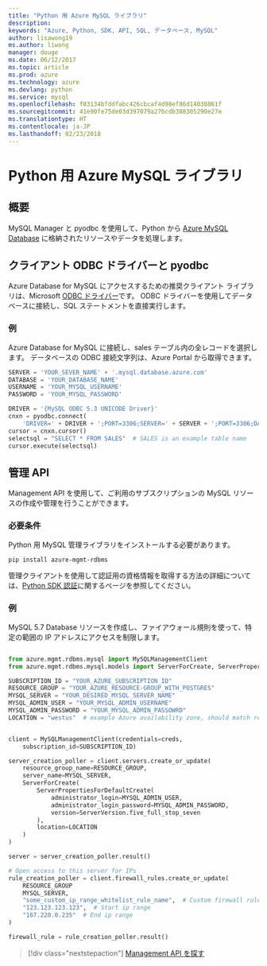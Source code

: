 ```yaml
---
title: "Python 用 Azure MySQL ライブラリ"
description: 
keywords: "Azure, Python, SDK, API, SQL, データベース, MySQL"
author: lisawong19
ms.author: liwong
manager: douge
ms.date: 06/12/2017
ms.topic: article
ms.prod: azure
ms.technology: azure
ms.devlang: python
ms.service: mysql
ms.openlocfilehash: f03134bfddfabc426cbcaf4d98ef86d14038861f
ms.sourcegitcommit: 41e90fe75de03d397079a276cdb388305290e27e
ms.translationtype: HT
ms.contentlocale: ja-JP
ms.lasthandoff: 02/23/2018
---
```

# <a name="azure-mysql-libraries-for-python"></a>Python 用 Azure MySQL ライブラリ 

## <a name="overview"></a>概要

MySQL Manager と pyodbc を使用して、Python から [Azure MySQL Database](/azure/mysql/overview) に格納されたリソースやデータを処理します。

## <a name="client-odbc-driver-and-pyodbc"></a>クライアント ODBC ドライバーと pyodbc

Azure Database for MySQL にアクセスするための推奨クライアント ライブラリは、Microsoft [ODBC ドライバー](/azure/sql-database/sql-database-connect-query-python#install-the-python-and-database-communication-libraries)です。 ODBC ドライバーを使用してデータベースに接続し、SQL ステートメントを直接実行します。

### <a name="example"></a>例

Azure Database for MySQL に接続し、sales テーブル内の全レコードを選択します。 データベースの ODBC 接続文字列は、Azure Portal から取得できます。

```python
SERVER = 'YOUR_SEVER_NAME' + '.mysql.database.azure.com'
DATABASE = 'YOUR_DATABASE_NAME'
USERNAME = 'YOUR_MYSQL_USERNAME'
PASSWORD = 'YOUR_MYSQL_PASSWORD'

DRIVER = '{MySQL ODBC 5.3 UNICODE Driver}'
cnxn = pyodbc.connect(
    'DRIVER=' + DRIVER + ';PORT=3306;SERVER=' + SERVER + ';PORT=3306;DATABASE=' + DATABASE + ';UID=' + USERNAME + ';PWD=' + PASSWORD)
cursor = cnxn.cursor()
selectsql = "SELECT * FROM SALES"  # SALES is an example table name
cursor.execute(selectsql)
```

## <a name="management-api"></a>管理 API

Management API を使用して、ご利用のサブスクリプションの MySQL リソースの作成や管理を行うことができます。

### <a name="requirements"></a>必要条件
Python 用 MySQL 管理ライブラリをインストールする必要があります。
```bash
pip install azure-mgmt-rdbms
```

管理クライアントを使用して認証用の資格情報を取得する方法の詳細については、[Python SDK 認証](https://docs.microsoft.com/python/azure/python-sdk-azure-authenticate)に関するページを参照してください。

### <a name="example"></a>例

MySQL 5.7 Database リソースを作成し、ファイアウォール規則を使って、特定の範囲の IP アドレスにアクセスを制限します。

```python

from azure.mgmt.rdbms.mysql import MySQLManagementClient
from azure.mgmt.rdbms.mysql.models import ServerForCreate, ServerPropertiesForDefaultCreate, ServerVersion

SUBSCRIPTION_ID = "YOUR_AZURE_SUBSCRIPTION_ID"
RESOURCE_GROUP = "YOUR_AZURE_RESOURCE-GROUP_WITH_POSTGRES"
MYSQL_SERVER = "YOUR_DESIRED_MYSQL_SERVER_NAME"
MYSQL_ADMIN_USER = "YOUR_MYSQL_ADMIN_USERNAME"
MYSQL_ADMIN_PASSWORD = "YOUR_MYSQL_ADMIN_PASSOWRD"
LOCATION = "westus"  # example Azure availability zone, should match resource group


client = MySQLManagementClient(credentials=creds,
    subscription_id=SUBSCRIPTION_ID)

server_creation_poller = client.servers.create_or_update(
    resource_group_name=RESOURCE_GROUP,
    server_name=MYSQL_SERVER,
    ServerForCreate(
        ServerPropertiesForDefaultCreate(
            administrator_login=MYSQL_ADMIN_USER,
            administrator_login_password=MYSQL_ADMIN_PASSWORD,
            version=ServerVersion.five_full_stop_seven
        ),
        location=LOCATION
    )
)

server = server_creation_poller.result()

# Open access to this server for IPs
rule_creation_poller = client.firewall_rules.create_or_update(
    RESOURCE_GROUP
    MYSQL_SERVER,
    "some_custom_ip_range_whitelist_rule_name",  # Custom firewall rule name
    "123.123.123.123",  # Start ip range
    "167.220.0.235"  # End ip range
)

firewall_rule = rule_creation_poller.result()
```

> [!div class="nextstepaction"]
> [Management API を探す](/python/api/overview/azure/mysql/management)